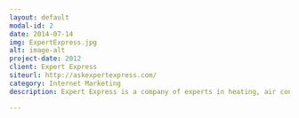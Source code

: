 ```yaml
---
layout: default
modal-id: 2
date: 2014-07-14
img: ExpertExpress.jpg
alt: image-alt
project-date: 2012
client: Expert Express
siteurl: http://askexpertexpress.com/
category: Internet Marketing
description: Expert Express is a company of experts in heating, air conditioning, plumbing and electric. I inreased their overall customer base through content marketing, search engine optimization and PPC advertising.

---
```

